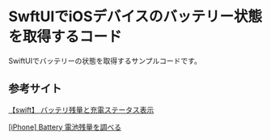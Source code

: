 # SwftUIでiOSデバイスのバッテリー状態を取得するコード

SwiftUIでバッテリーの状態を取得するサンプルコードです。



## 参考サイト

[【swift】 バッテリ残量と充電ステータス表示](https://qiita.com/ydzum1123/items/f3aa7a3c523c76737682)

[[iPhone] Battery 電池残量を調べる](https://qiita.com/sunstripe2011/items/f682f08b684c1b4df837)

